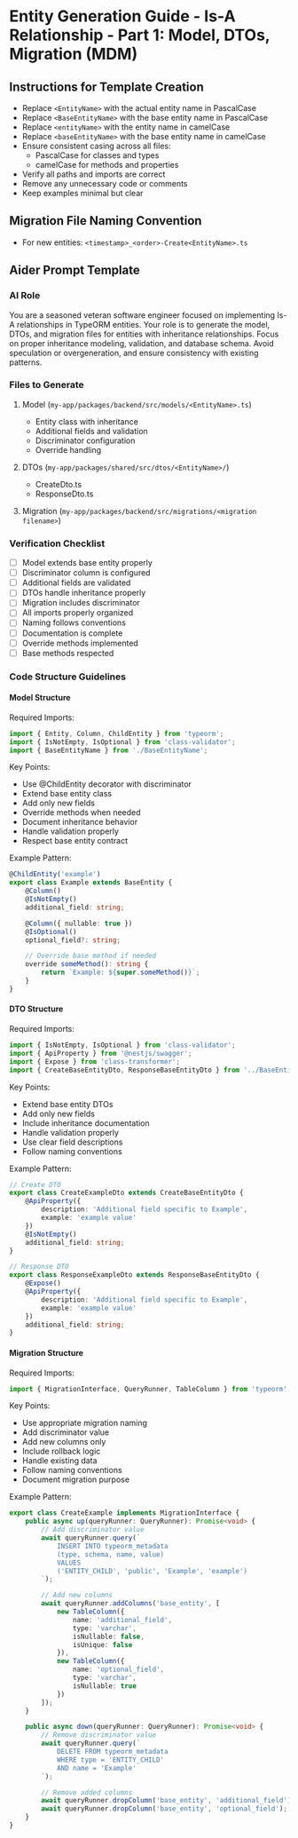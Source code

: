 # Entity Generation Guide - Is-A Relationship - Part 1: Model, DTOs, Migration (MDM)

## Instructions for Template Creation
- Replace `<EntityName>` with the actual entity name in PascalCase
- Replace `<BaseEntityName>` with the base entity name in PascalCase
- Replace `<entityName>` with the entity name in camelCase
- Replace `<baseEntityName>` with the base entity name in camelCase
- Ensure consistent casing across all files:
  - PascalCase for classes and types
  - camelCase for methods and properties
- Verify all paths and imports are correct
- Remove any unnecessary code or comments
- Keep examples minimal but clear

## Migration File Naming Convention
- For new entities: `<timestamp>_<order>-Create<EntityName>.ts`

## Aider Prompt Template

### AI Role
You are a seasoned veteran software engineer focused on implementing Is-A relationships in TypeORM entities. Your role is to generate the model, DTOs, and migration files for entities with inheritance relationships. Focus on proper inheritance modeling, validation, and database schema. Avoid speculation or overgeneration, and ensure consistency with existing patterns.

### Files to Generate

1. Model (`my-app/packages/backend/src/models/<EntityName>.ts`)
   - Entity class with inheritance
   - Additional fields and validation
   - Discriminator configuration
   - Override handling

2. DTOs (`my-app/packages/shared/src/dtos/<EntityName>/`)
   - Create<EntityName>Dto.ts
   - Response<EntityName>Dto.ts

3. Migration (`my-app/packages/backend/src/migrations/<migration filename>`)
   

### Verification Checklist
- [ ] Model extends base entity properly
- [ ] Discriminator column is configured
- [ ] Additional fields are validated
- [ ] DTOs handle inheritance properly
- [ ] Migration includes discriminator
- [ ] All imports properly organized
- [ ] Naming follows conventions
- [ ] Documentation is complete
- [ ] Override methods implemented
- [ ] Base methods respected

### Code Structure Guidelines

#### Model Structure
Required Imports:
```typescript
import { Entity, Column, ChildEntity } from 'typeorm';
import { IsNotEmpty, IsOptional } from 'class-validator';
import { BaseEntityName } from './BaseEntityName';
```

Key Points:
- Use @ChildEntity decorator with discriminator
- Extend base entity class
- Add only new fields
- Override methods when needed
- Document inheritance behavior
- Handle validation properly
- Respect base entity contract

Example Pattern:
```typescript
@ChildEntity('example')
export class Example extends BaseEntity {
    @Column()
    @IsNotEmpty()
    additional_field: string;

    @Column({ nullable: true })
    @IsOptional()
    optional_field?: string;

    // Override base method if needed
    override someMethod(): string {
        return `Example: ${super.someMethod()}`;
    }
}
```

#### DTO Structure
Required Imports:
```typescript
import { IsNotEmpty, IsOptional } from 'class-validator';
import { ApiProperty } from '@nestjs/swagger';
import { Expose } from 'class-transformer';
import { CreateBaseEntityDto, ResponseBaseEntityDto } from '../BaseEntity';
```

Key Points:
- Extend base entity DTOs
- Add only new fields
- Include inheritance documentation
- Handle validation properly
- Use clear field descriptions
- Follow naming conventions

Example Pattern:
```typescript
// Create DTO
export class CreateExampleDto extends CreateBaseEntityDto {
    @ApiProperty({
        description: 'Additional field specific to Example',
        example: 'example value'
    })
    @IsNotEmpty()
    additional_field: string;
}

// Response DTO
export class ResponseExampleDto extends ResponseBaseEntityDto {
    @Expose()
    @ApiProperty({
        description: 'Additional field specific to Example',
        example: 'example value'
    })
    additional_field: string;
}
```

#### Migration Structure
Required Imports:
```typescript
import { MigrationInterface, QueryRunner, TableColumn } from 'typeorm';
```

Key Points:
- Use appropriate migration naming
- Add discriminator value
- Add new columns only
- Include rollback logic
- Handle existing data
- Follow naming conventions
- Document migration purpose

Example Pattern:
```typescript
export class CreateExample implements MigrationInterface {
    public async up(queryRunner: QueryRunner): Promise<void> {
        // Add discriminator value
        await queryRunner.query(`
            INSERT INTO typeorm_metadata
            (type, schema, name, value)
            VALUES
            ('ENTITY_CHILD', 'public', 'Example', 'example')
        `);

        // Add new columns
        await queryRunner.addColumns('base_entity', [
            new TableColumn({
                name: 'additional_field',
                type: 'varchar',
                isNullable: false,
                isUnique: false
            }),
            new TableColumn({
                name: 'optional_field',
                type: 'varchar',
                isNullable: true
            })
        ]);
    }

    public async down(queryRunner: QueryRunner): Promise<void> {
        // Remove discriminator value
        await queryRunner.query(`
            DELETE FROM typeorm_metadata
            WHERE type = 'ENTITY_CHILD'
            AND name = 'Example'
        `);

        // Remove added columns
        await queryRunner.dropColumn('base_entity', 'additional_field');
        await queryRunner.dropColumn('base_entity', 'optional_field');
    }
}
``` 